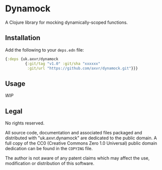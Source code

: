 # Dynamock

A Clojure library for mocking dynamically-scoped functions.


## Installation

Add the following to your `deps.edn` file:

```clojure
{:deps {uk.axvr/dynamock
         {:git/tag "v1.0" :git/sha "xxxxxx"
          :git/url "https://github.com/axvr/dynamock.git"}}}
```


## Usage

_WIP_


## Legal

No rights reserved.

All source code, documentation and associated files packaged and distributed
with "uk.axvr.dynamock" are dedicated to the public domain. A full copy of the
CC0 (Creative Commons Zero 1.0 Universal) public domain dedication can be found
in the `COPYING` file.

The author is not aware of any patent claims which may affect the use,
modification or distribution of this software.
